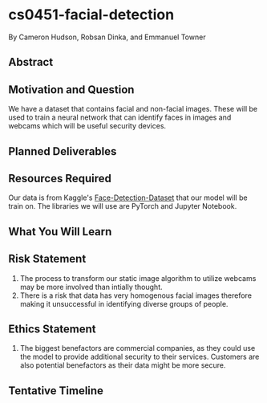 # cs0451-facial-detection
By Cameron Hudson, Robsan Dinka, and Emmanuel Towner

## Abstract


## Motivation and Question

We have a dataset that contains facial and non-facial images. These will be used to train a neural network that can identify
faces in images and webcams which will be useful security devices.

## Planned Deliverables


## Resources Required

Our data is from Kaggle's [Face-Detection-Dataset](https://www.kaggle.com/datasets/fareselmenshawii/face-detection-dataset) that our model will be train on. The libraries we will use are PyTorch and Jupyter Notebook.

## What You Will Learn


## Risk Statement

1. The process to transform our static image algorithm to utilize webcams may be more involved than intially thought.
2. There is a risk that data has very homogenous facial images therefore making it unsuccessful in identifying diverse groups of people. 

## Ethics Statement

1. The biggest benefactors are commercial companies, as they could use the model to provide additional security to their services. Customers are also potential benefactors as their data might be more secure. 

## Tentative Timeline
